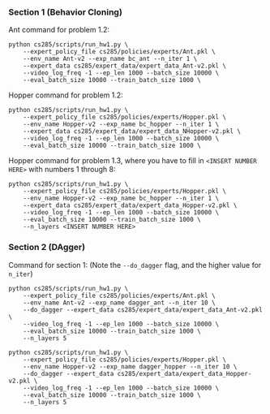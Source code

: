 ### Section 1 (Behavior Cloning)
Ant command for problem 1.2:

```
python cs285/scripts/run_hw1.py \
	--expert_policy_file cs285/policies/experts/Ant.pkl \
	--env_name Ant-v2 --exp_name bc_ant --n_iter 1 \
	--expert_data cs285/expert_data/expert_data_Ant-v2.pkl \
	--video_log_freq -1 --ep_len 1000 --batch_size 10000 \
    --eval_batch_size 10000 --train_batch_size 1000 \
```
Hopper command for problem 1.2:
```
python cs285/scripts/run_hw1.py \
	--expert_policy_file cs285/policies/experts/Hopper.pkl \
	--env_name Hopper-v2 --exp_name bc_hopper --n_iter 1 \
	--expert_data cs285/expert_data/expert_data_NHopper-v2.pkl \
	--video_log_freq -1 --ep_len 1000 --batch_size 10000 \
    --eval_batch_size 10000 --train_batch_size 1000 \
```

Hopper command for problem 1.3, where you have to fill in `<INSERT NUMBER HERE>` with numbers 1 through 8:
```
python cs285/scripts/run_hw1.py \
	--expert_policy_file cs285/policies/experts/Hopper.pkl \
	--env_name Hopper-v2 --exp_name bc_hopper --n_iter 1 \
	--expert_data cs285/expert_data/expert_data_Hopper-v2.pkl \
	--video_log_freq -1 --ep_len 1000 --batch_size 10000 \
    --eval_batch_size 10000 --train_batch_size 1000 \
    --n_layers <INSERT NUMBER HERE>
```
### Section 2 (DAgger)
Command for section 1:
(Note the `--do_dagger` flag, and the higher value for `n_iter`)

```
python cs285/scripts/run_hw1.py \
    --expert_policy_file cs285/policies/experts/Ant.pkl \
    --env_name Ant-v2 --exp_name dagger_ant --n_iter 10 \
    --do_dagger --expert_data cs285/expert_data/expert_data_Ant-v2.pkl \
	--video_log_freq -1 --ep_len 1000 --batch_size 10000 \
    --eval_batch_size 10000 --train_batch_size 1000 \
    --n_layers 5
```

```
python cs285/scripts/run_hw1.py \
    --expert_policy_file cs285/policies/experts/Hopper.pkl \
    --env_name Hopper-v2 --exp_name dagger_hopper --n_iter 10 \
    --do_dagger --expert_data cs285/expert_data/expert_data_Hopper-v2.pkl \
	--video_log_freq -1 --ep_len 1000 --batch_size 10000 \
    --eval_batch_size 10000 --train_batch_size 1000 \
    --n_layers 5
```
